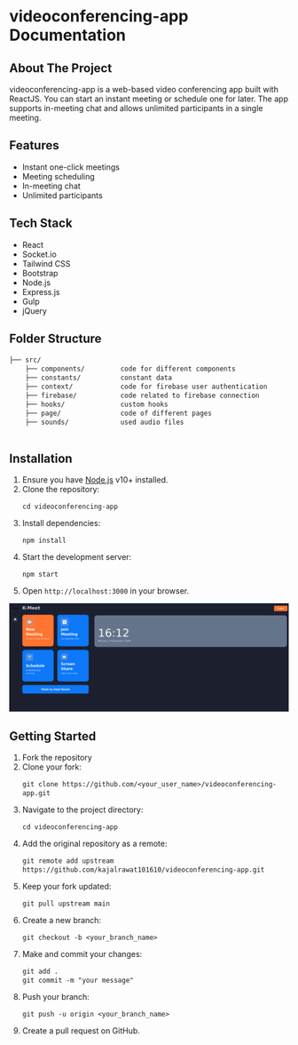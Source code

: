 # videoconferencing-app Documentation

## About The Project

videoconferencing-app is a web-based video conferencing app built with ReactJS. You can start an instant meeting or schedule one for later. The app supports in-meeting chat and allows unlimited participants in a single meeting.


## Features

- Instant one-click meetings
- Meeting scheduling
- In-meeting chat
- Unlimited participants

## Tech Stack

- React
- Socket.io
- Tailwind CSS
- Bootstrap
- Node.js
- Express.js
- Gulp
- jQuery

## Folder Structure

```
├── src/
    ├── components/         code for different components
    ├── constants/          constant data
    ├── context/            code for firebase user authentication
    ├── firebase/           code related to firebase connection 
    ├── hooks/              custom hooks
    ├── page/               code of different pages
    ├── sounds/             used audio files
 
```
 
## Installation

1. Ensure you have [Node.js](https://nodejs.org/) v10+ installed.
2. Clone the repository:
    ```
    cd videoconferencing-app
    ```
3. Install dependencies:
    ```
    npm install
    ```
4. Start the development server:
    ```
    npm start
    ```
5. Open `http://localhost:3000` in your browser.

![Webpage](https://github.com/kajalrawat101610/videoconferencing-app/blob/main/public/images/Webpage.png)

## Getting Started

1. Fork the repository
2. Clone your fork:
    ```
    git clone https://github.com/<your_user_name>/videoconferencing-app.git
    ```
3. Navigate to the project directory:
    ```
    cd videoconferencing-app 
    ```
4. Add the original repository as a remote:
    ```
    git remote add upstream https://github.com/kajalrawat101610/videoconferencing-app.git
    ```
5. Keep your fork updated:
    ```
    git pull upstream main
    ```
6. Create a new branch:
    ```
    git checkout -b <your_branch_name>
    ```
7. Make and commit your changes:
    ```
    git add .
    git commit -m "your message"
    ```
8. Push your branch:
    ```
    git push -u origin <your_branch_name>
    ```
9. Create a pull request on GitHub.


